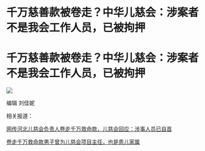 # 千万慈善款被卷走？中华儿慈会：涉案者不是我会工作人员，已被拘押

# 千万慈善款被卷走？中华儿慈会：涉案者不是我会工作人员，已被拘押

![](https://inews.gtimg.com/om_bt/O4ZVcSuoi478ERg_2Sd0uLyZFh67QfXnwU8aVFhPkiTGYAA/1000)

编辑 刘佳妮

相关报道：

[网传河北儿慈会负责人卷走千万救命款，儿慈会回应：涉事人员已自首](https://new.qq.com/rain/a/20230913A06FKE00)

[卷走千万救命款男子曾为儿慈会项目主任，也是患儿家属](https://new.qq.com/rain/a/20230913A09O6T00)

